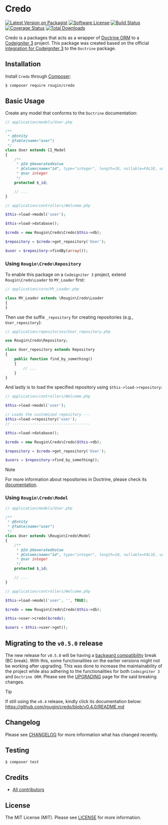 # Credo

[![Latest Version on Packagist][ico-version]][link-packagist]
[![Software License][ico-license]][link-license]
[![Build Status][ico-build]][link-build]
[![Coverage Status][ico-coverage]][link-coverage]
[![Total Downloads][ico-downloads]][link-downloads]

Credo is a packages that acts as a wrapper of [Doctrine ORM](http://www.doctrine-project.org/projects/orm.html) to a [Codeigniter 3](https://codeigniter.com/userguide3/) project. This package was created based on the official [integration for Codeigniter 3](https://www.doctrine-project.org/projects/doctrine-orm/en/2.6/cookbook/integrating-with-codeigniter.html) to the `Doctrine` package.

## Installation

Install `Credo` through [Composer](https://getcomposer.org):

``` bash
$ composer require rougin/credo
```

## Basic Usage

Create any model that conforms to the `Doctrine` documentation:

``` php
// application/models/User.php

/**
 * @Entity
 * @Table(name="user")
 */
class User extends CI_Model
{
    /**
     * @Id @GeneratedValue
     * @Column(name="id", type="integer", length=10, nullable=FALSE, unique=FALSE)
     * @var integer
     */
    protected $_id;

    // ...
}
```

``` php
// application/controllers/Welcome.php

$this->load->model('user');

$this->load->database();

$credo = new Rougin\Credo\Credo($this->db);

$repository = $credo->get_repository('User');

$user = $repository->findBy(array());
```

### Using `Rougin\Credo\Repository`

To enable this package on a `Codeigniter 3` project, extend `Rougin\Credo\Loader` to `MY_Loader` first:

``` php
// application/core/MY_Loader.php

class MY_Loader extends \Rougin\Credo\Loader
{
}
```

Then use the suffix `_repository` for creating repositories (e.g., `User_repository`):

``` php
// application/repositories/User_repository.php

use Rougin\Credo\Repository;

class User_repository extends Repository
{
    public function find_by_something()
    {
        // ...
    }
}
```

And lastly is to load the specified repository using `$this->load->repository`:

``` php
// application/controllers/Welcome.php

$this->load->model('user');

// Loads the customized repository ---
$this->load->repository('user');
// -----------------------------------

$this->load->database();

$credo = new Rougin\Credo\Credo($this->db);

$repository = $credo->get_repository('User');

$users = $repository->find_by_something();
```

> [!NOTE]
> For more information about repositories in Doctrine, please check its [documentation](http://doctrine-orm.readthedocs.org/projects/doctrine-orm/en/latest/reference/working-with-objects.html#custom-repositories).

### Using `Rougin\Credo\Model`

``` php
// application/models/User.php

/**
 * @Entity
 * @Table(name="user")
 */
class User extends \Rougin\Credo\Model
{
    /**
     * @Id @GeneratedValue
     * @Column(name="id", type="integer", length=10, nullable=FALSE, unique=FALSE)
     * @var integer
     */
    protected $_id;

    // ...
}
```

``` php
// application/controllers/Welcome.php

$this->load->model('user', '', TRUE);

$credo = new Rougin\Credo\Credo($this->db);

$this->user->credo($credo);

$users = $this->user->get();
```

## Migrating to the `v0.5.0` release

The new release for `v0.5.0` will be having a [backward compatibility](https://en.wikipedia.org/wiki/Backward_compatibility) break (BC break). With this, some functionalities on the earlier versions might not be working after upgrading. This was done to increase the maintainability of the project while also adhering to the functionalities for both `Codeigniter 3` and `Doctrine ORM`. Please see the [UPGRADING][link-upgrading] page for the said breaking changes.

> [!TIP]
> If still using the `v0.4` release, kindly click its documentation below:
> https://github.com/rougin/credo/blob/v0.4.0/README.md

## Changelog

Please see [CHANGELOG][link-changelog] for more information what has changed recently.

## Testing

``` bash
$ composer test
```

## Credits

- [All contributors][link-contributors]

## License

The MIT License (MIT). Please see [LICENSE][link-license] for more information.

[ico-build]: https://img.shields.io/github/actions/workflow/status/rougin/credo/build.yml?style=flat-square
[ico-coverage]: https://img.shields.io/codecov/c/github/rougin/credo?style=flat-square
[ico-downloads]: https://img.shields.io/packagist/dt/rougin/credo.svg?style=flat-square
[ico-license]: https://img.shields.io/badge/license-MIT-brightgreen.svg?style=flat-square
[ico-version]: https://img.shields.io/packagist/v/rougin/credo.svg?style=flat-square

[link-build]: https://github.com/rougin/credo/actions
[link-changelog]: https://github.com/rougin/credo/blob/master/CHANGELOG.md
[link-contributors]: https://github.com/rougin/credo/contributors
[link-coverage]: https://app.codecov.io/gh/rougin/credo
[link-downloads]: https://packagist.org/packages/rougin/credo
[link-license]: https://github.com/rougin/credo/blob/master/LICENSE.md
[link-packagist]: https://packagist.org/packages/rougin/credo
[link-upgrading]: https://github.com/rougin/credo/blob/master/UPGRADING.md